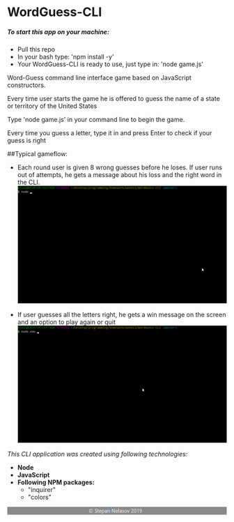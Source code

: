 # WordGuess-CLI

##### To start this app on your machine:
* Pull this repo
* In your bash type: 'npm install -y'
* Your WordGuess-CLI is ready to use, just type in: 'node game.js'


Word-Guess command line interface game based on JavaScript constructors.

Every time user starts the game he is offered to guess the name of a state or territory of the United States

Type 'node game.js' in your command line to begin the game.

Every time you guess a letter, type it in and press Enter to check if your guess is right

##Typical gameflow:

* Each round user is given 8 wrong guesses before he loses. If user runs out of attempts, he gets a message about his loss and the right word in the CLI.
![Loss](assets/readme/loss.gif)

* If user guesses all the letters right, he gets a win message on the screen and an option to play again or quit
![Win](assets/readme/readme.gif)

_This CLI application was created using following technologies:_
* **Node**
* **JavaScript**
* **Following NPM packages:**
    * "inquirer"
    * "colors"

![footer](assets/images/footer.png)